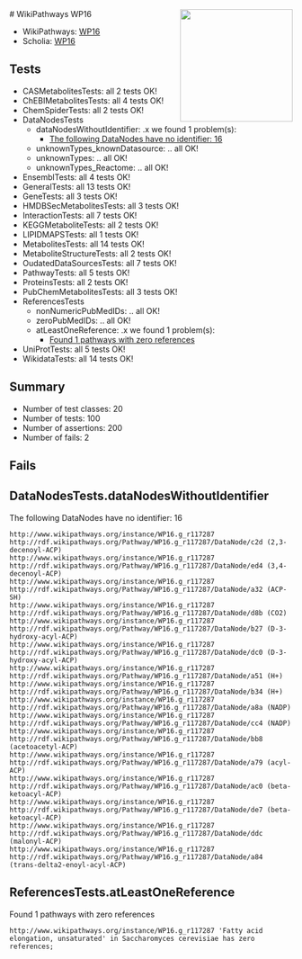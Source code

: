 <img style="float: right; width: 200px" src="https://upload.wikimedia.org/wikipedia/commons/thumb/8/83/Wplogo_with_text_500.png/640px-Wplogo_with_text_500.png" />
# WikiPathways WP16

* WikiPathways: [WP16](https://identifiers.org/wikipathways:WP16)
* Scholia: [WP16](https://scholia.toolforge.org/wikipathways/WP16)
## Tests
* CASMetabolitesTests: all 2 tests OK!
* ChEBIMetabolitesTests: all 4 tests OK!
* ChemSpiderTests: all 2 tests OK!
* DataNodesTests
    * dataNodesWithoutIdentifier: .x we found 1 problem(s):
        * [The following DataNodes have no identifier: 16](#8792c496)
    * unknownTypes_knownDatasource: .. all OK!
    * unknownTypes: .. all OK!
    * unknownTypes_Reactome: .. all OK!
* EnsemblTests: all 4 tests OK!
* GeneralTests: all 13 tests OK!
* GeneTests: all 3 tests OK!
* HMDBSecMetabolitesTests: all 3 tests OK!
* InteractionTests: all 7 tests OK!
* KEGGMetaboliteTests: all 2 tests OK!
* LIPIDMAPSTests: all 1 tests OK!
* MetabolitesTests: all 14 tests OK!
* MetaboliteStructureTests: all 2 tests OK!
* OudatedDataSourcesTests: all 7 tests OK!
* PathwayTests: all 5 tests OK!
* ProteinsTests: all 2 tests OK!
* PubChemMetabolitesTests: all 3 tests OK!
* ReferencesTests
    * nonNumericPubMedIDs: .. all OK!
    * zeroPubMedIDs: .. all OK!
    * atLeastOneReference: .x we found 1 problem(s):
        * [Found 1 pathways with zero references](#35eb778e)
* UniProtTests: all 5 tests OK!
* WikidataTests: all 14 tests OK!


## Summary

* Number of test classes: 20
* Number of tests: 100
* Number of assertions: 200
* Number of fails: 2

## Fails

<a name="8792c496" />

## DataNodesTests.dataNodesWithoutIdentifier

The following DataNodes have no identifier: 16
```
http://www.wikipathways.org/instance/WP16.g_r117287 http://rdf.wikipathways.org/Pathway/WP16.g_r117287/DataNode/c2d (2,3-decenoyl-ACP)
http://www.wikipathways.org/instance/WP16.g_r117287 http://rdf.wikipathways.org/Pathway/WP16.g_r117287/DataNode/ed4 (3,4-decenoyl-ACP)
http://www.wikipathways.org/instance/WP16.g_r117287 http://rdf.wikipathways.org/Pathway/WP16.g_r117287/DataNode/a32 (ACP-SH)
http://www.wikipathways.org/instance/WP16.g_r117287 http://rdf.wikipathways.org/Pathway/WP16.g_r117287/DataNode/d8b (CO2)
http://www.wikipathways.org/instance/WP16.g_r117287 http://rdf.wikipathways.org/Pathway/WP16.g_r117287/DataNode/b27 (D-3-hydroxy-acyl-ACP)
http://www.wikipathways.org/instance/WP16.g_r117287 http://rdf.wikipathways.org/Pathway/WP16.g_r117287/DataNode/dc0 (D-3-hydroxy-acyl-ACP)
http://www.wikipathways.org/instance/WP16.g_r117287 http://rdf.wikipathways.org/Pathway/WP16.g_r117287/DataNode/a51 (H+)
http://www.wikipathways.org/instance/WP16.g_r117287 http://rdf.wikipathways.org/Pathway/WP16.g_r117287/DataNode/b34 (H+)
http://www.wikipathways.org/instance/WP16.g_r117287 http://rdf.wikipathways.org/Pathway/WP16.g_r117287/DataNode/a8a (NADP)
http://www.wikipathways.org/instance/WP16.g_r117287 http://rdf.wikipathways.org/Pathway/WP16.g_r117287/DataNode/cc4 (NADP)
http://www.wikipathways.org/instance/WP16.g_r117287 http://rdf.wikipathways.org/Pathway/WP16.g_r117287/DataNode/bb8 (acetoacetyl-ACP)
http://www.wikipathways.org/instance/WP16.g_r117287 http://rdf.wikipathways.org/Pathway/WP16.g_r117287/DataNode/a79 (acyl-ACP)
http://www.wikipathways.org/instance/WP16.g_r117287 http://rdf.wikipathways.org/Pathway/WP16.g_r117287/DataNode/ac0 (beta-ketoacyl-ACP)
http://www.wikipathways.org/instance/WP16.g_r117287 http://rdf.wikipathways.org/Pathway/WP16.g_r117287/DataNode/de7 (beta-ketoacyl-ACP)
http://www.wikipathways.org/instance/WP16.g_r117287 http://rdf.wikipathways.org/Pathway/WP16.g_r117287/DataNode/ddc (malonyl-ACP)
http://www.wikipathways.org/instance/WP16.g_r117287 http://rdf.wikipathways.org/Pathway/WP16.g_r117287/DataNode/a84 (trans-delta2-enoyl-acyl-ACP)
```

<a name="35eb778e" />

## ReferencesTests.atLeastOneReference

Found 1 pathways with zero references
```
http://www.wikipathways.org/instance/WP16.g_r117287 'Fatty acid elongation, unsaturated' in Saccharomyces cerevisiae has zero references; 
```

